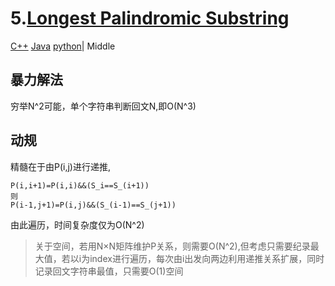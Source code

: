 # 5.[Longest Palindromic Substring](https://leetcode.com/problems/longest-palindromic-substring/)
[C++](../cpp/5.LongestPalindromicSubstring.cpp) [Java](../java/5.LongestPalindromicSubstring.java) [python](../java/5.LongestPalindromicSubstring.py)| Middle

## 暴力解法
穷举N^2可能，单个字符串判断回文N,即O(N^3)

## 动规
精髓在于由P(i,j)进行递推,
```
P(i,i+1)=P(i,i)&&(S_i==S_(i+1))
则
P(i-1,j+1)=P(i,j)&&(S_(i-1)==S_(j+1))
```

由此遍历，时间复杂度仅为O(N^2)
>关于空间，若用N×N矩阵维护P关系，则需要O(N^2),但考虑只需要纪录最大值，若以i为index进行遍历，每次由i出发向两边利用递推关系扩展，同时记录回文字符串最值，只需要O(1)空间

